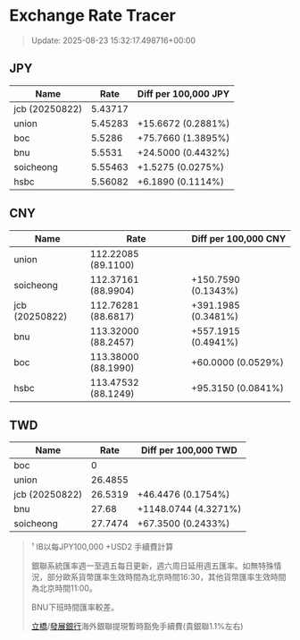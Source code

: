 # Exchange Rate Tracer

> Update: 2025-08-23 15:32:17.498716+00:00

## JPY

| Name           |    Rate | Diff per 100,000 JPY   |
|----------------|---------|------------------------|
| jcb (20250822) | 5.43717 |                        |
| union          | 5.45283 | +15.6672 (0.2881%)     |
| boc            | 5.5286  | +75.7660 (1.3895%)     |
| bnu            | 5.5531  | +24.5000 (0.4432%)     |
| soicheong      | 5.55463 | +1.5275 (0.0275%)      |
| hsbc           | 5.56082 | +6.1890 (0.1114%)      |

## CNY

| Name           | Rate                | Diff per 100,000 CNY   |
|----------------|---------------------|------------------------|
| union          | 112.22085	(89.1100) |                        |
| soicheong      | 112.37161	(88.9904) | +150.7590 (0.1343%)    |
| jcb (20250822) | 112.76281	(88.6817) | +391.1985 (0.3481%)    |
| bnu            | 113.32000	(88.2457) | +557.1915 (0.4941%)    |
| boc            | 113.38000	(88.1990) | +60.0000 (0.0529%)     |
| hsbc           | 113.47532	(88.1249) | +95.3150 (0.0841%)     |

## TWD

| Name           |    Rate | Diff per 100,000 TWD   |
|----------------|---------|------------------------|
| boc            |  0      |                        |
| union          | 26.4855 |                        |
| jcb (20250822) | 26.5319 | +46.4476 (0.1754%)     |
| bnu            | 27.68   | +1148.0744 (4.3271%)   |
| soicheong      | 27.7474 | +67.3500 (0.2433%)     |


> ¹ IB以每JPY100,000 +USD2 手續費計算
>
> 銀聯系統匯率週一至週五每日更新，週六周日延用週五匯率。如無特殊情況，部分歐系貨幣匯率生效時間為北京時間16:30，其他貨幣匯率生效時間為北京時間11:00。
>
> BNU下班時間匯率較差。
>
> [立橋](https://www.wlbank.com.mo/uploads/ueditor/file/20181211/1544536513900230.pdf)/[發展銀行](https://www.mdb.com.mo/Service_Charges_20230728.pdf)海外銀聯提現暫時豁免手續費(貴銀聯1.1%左右)

